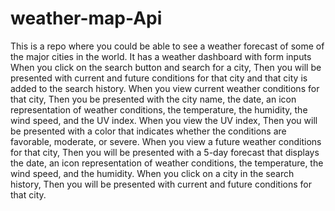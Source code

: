 # weather-map-Api
This is a repo where you could be able to see a weather forecast of some of the major cities in the world. It has a weather dashboard with form inputs When you click on the search button and search for a city, Then you will be  presented with current and future conditions for that city and that city is added to the search history. When you view current weather conditions for that city, Then you be presented with the city name, the date, an icon representation of weather conditions, the temperature, the humidity, the wind speed, and the UV index. When you view the UV index, Then you will be presented with a color that indicates whether the conditions are favorable, moderate, or severe. When you view a future weather conditions for that city, Then  you will be  presented with a 5-day forecast that displays the date, an icon representation of weather conditions, the temperature, the wind speed, and the humidity. When you click on a city in the search history, Then you will be presented with current and future conditions for that city.
